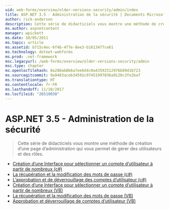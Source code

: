 ```yaml
---
uid: web-forms/overview/older-versions-security/admin/index
title: ASP.NET 3.5 - Administration de la sécurité | Documents Microsoft
author: rick-anderson
description: Cette série de didacticiels vous montre une méthode de création d’une page d’administration qui vous permet de gérer des utilisateurs et des rôles.
ms.author: aspnetcontent
manager: wpickett
ms.date: 10/05/2011
ms.topic: article
ms.assetid: b715c4ec-6f4b-4f7e-8ee3-b1613477ce61
ms.technology: dotnet-webforms
ms.prod: .net-framework
msc.legacyurl: /web-forms/overview/older-versions-security/admin
msc.type: chapter
ms.openlocfilehash: 8a280ab8b6a7ee6d4c0a43592512976b89d1b723
ms.sourcegitcommit: 9a9483aceb34591c97451997036a9120c3fe2baf
ms.translationtype: HT
ms.contentlocale: fr-FR
ms.lasthandoff: 11/10/2017
ms.locfileid: "26519038"
---
```

<a name="aspnet-35---security-administration"></a>ASP.NET 3.5 - Administration de la sécurité
====================
> Cette série de didacticiels vous montre une méthode de création d’une page d’administration qui vous permet de gérer des utilisateurs et des rôles.


- [Création d’une Interface pour sélectionner un compte d’utilisateur à partir de nombreux (c#)](building-an-interface-to-select-one-user-account-from-many-cs.md)
- [La récupération et la modification des mots de passe (c#)](recovering-and-changing-passwords-cs.md)
- [L’approbation et de déverrouillage des comptes d’utilisateur (c#)](unlocking-and-approving-user-accounts-cs.md)
- [Création d’une Interface pour sélectionner un compte d’utilisateur à partir de nombreux (VB)](building-an-interface-to-select-one-user-account-from-many-vb.md)
- [La récupération et la modification des mots de passe (VB)](recovering-and-changing-passwords-vb.md)
- [Approbation et déverrouillage de comptes d’utilisateur (VB)](unlocking-and-approving-user-accounts-vb.md)
